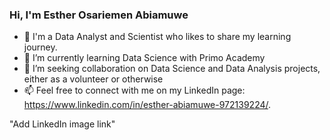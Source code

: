
 
### Hi, I'm Esther Osariemen Abiamuwe

- 👀 I'm a Data Analyst and Scientist who likes to share my learning journey.
- 🌱 I’m currently learning Data Science with Primo Academy
- 💞️ I’m seeking collaboration on Data Science and Data Analysis projects, either as a volunteer or otherwise
- 📫 Feel free to connect with me on my LinkedIn page: https://www.linkedin.com/in/esther-abiamuwe-972139224/.

<!---
Estar27/Estar27 is a ✨ special ✨ repository because its `README.md` (this file) appears on your GitHub profile.
You can click the Preview link to take a look at your changes.
--->
"Add LinkedIn image link"
